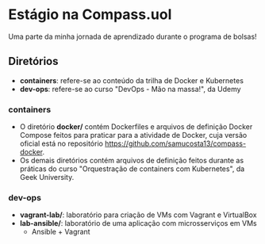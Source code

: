 # Estágio na Compass.uol
 Uma parte da minha jornada de aprendizado durante o programa de bolsas!

## Diretórios
 * __containers__: refere-se ao conteúdo da trilha de Docker e Kubernetes
 * __dev-ops__: refere-se ao curso "DevOps - Mão na massa!", da Udemy

### containers
 * O diretório __docker/__ contém Dockerfiles e arquivos de definição Docker Compose feitos para praticar para a atividade de Docker, cuja versão oficial está no repositório https://github.com/samucosta13/compass-docker.
 * Os demais diretórios contém arquivos de definição feitos durante as práticas do curso "Orquestração de containers com Kubernetes", da Geek University.

### dev-ops
 * __vagrant-lab/__: laboratório para criação de VMs com Vagrant e VirtualBox
 * __lab-ansible/__: laboratório de uma aplicação com microsserviços em VMs 
   * Ansible + Vagrant
